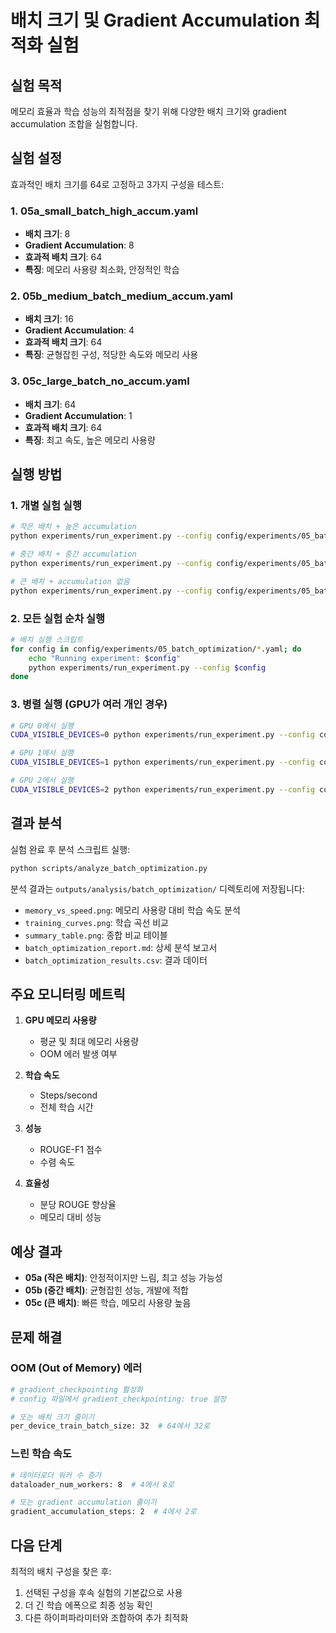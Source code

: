 # 배치 크기 및 Gradient Accumulation 최적화 실험

## 실험 목적
메모리 효율과 학습 성능의 최적점을 찾기 위해 다양한 배치 크기와 gradient accumulation 조합을 실험합니다.

## 실험 설정
효과적인 배치 크기를 64로 고정하고 3가지 구성을 테스트:

### 1. 05a_small_batch_high_accum.yaml
- **배치 크기**: 8
- **Gradient Accumulation**: 8
- **효과적 배치 크기**: 64
- **특징**: 메모리 사용량 최소화, 안정적인 학습

### 2. 05b_medium_batch_medium_accum.yaml  
- **배치 크기**: 16
- **Gradient Accumulation**: 4
- **효과적 배치 크기**: 64
- **특징**: 균형잡힌 구성, 적당한 속도와 메모리 사용

### 3. 05c_large_batch_no_accum.yaml
- **배치 크기**: 64
- **Gradient Accumulation**: 1
- **효과적 배치 크기**: 64
- **특징**: 최고 속도, 높은 메모리 사용량

## 실행 방법

### 1. 개별 실험 실행
```bash
# 작은 배치 + 높은 accumulation
python experiments/run_experiment.py --config config/experiments/05_batch_optimization/05a_small_batch_high_accum.yaml

# 중간 배치 + 중간 accumulation  
python experiments/run_experiment.py --config config/experiments/05_batch_optimization/05b_medium_batch_medium_accum.yaml

# 큰 배치 + accumulation 없음
python experiments/run_experiment.py --config config/experiments/05_batch_optimization/05c_large_batch_no_accum.yaml
```

### 2. 모든 실험 순차 실행
```bash
# 배치 실행 스크립트
for config in config/experiments/05_batch_optimization/*.yaml; do
    echo "Running experiment: $config"
    python experiments/run_experiment.py --config $config
done
```

### 3. 병렬 실행 (GPU가 여러 개인 경우)
```bash
# GPU 0에서 실행
CUDA_VISIBLE_DEVICES=0 python experiments/run_experiment.py --config config/experiments/05_batch_optimization/05a_small_batch_high_accum.yaml &

# GPU 1에서 실행
CUDA_VISIBLE_DEVICES=1 python experiments/run_experiment.py --config config/experiments/05_batch_optimization/05b_medium_batch_medium_accum.yaml &

# GPU 2에서 실행
CUDA_VISIBLE_DEVICES=2 python experiments/run_experiment.py --config config/experiments/05_batch_optimization/05c_large_batch_no_accum.yaml &
```

## 결과 분석

실험 완료 후 분석 스크립트 실행:
```bash
python scripts/analyze_batch_optimization.py
```

분석 결과는 `outputs/analysis/batch_optimization/` 디렉토리에 저장됩니다:
- `memory_vs_speed.png`: 메모리 사용량 대비 학습 속도 분석
- `training_curves.png`: 학습 곡선 비교
- `summary_table.png`: 종합 비교 테이블
- `batch_optimization_report.md`: 상세 분석 보고서
- `batch_optimization_results.csv`: 결과 데이터

## 주요 모니터링 메트릭

1. **GPU 메모리 사용량**
   - 평균 및 최대 메모리 사용량
   - OOM 에러 발생 여부

2. **학습 속도**
   - Steps/second
   - 전체 학습 시간

3. **성능**
   - ROUGE-F1 점수
   - 수렴 속도

4. **효율성**
   - 분당 ROUGE 향상율
   - 메모리 대비 성능

## 예상 결과

- **05a (작은 배치)**: 안정적이지만 느림, 최고 성능 가능성
- **05b (중간 배치)**: 균형잡힌 성능, 개발에 적합
- **05c (큰 배치)**: 빠른 학습, 메모리 사용량 높음

## 문제 해결

### OOM (Out of Memory) 에러
```bash
# gradient_checkpointing 활성화
# config 파일에서 gradient_checkpointing: true 설정

# 또는 배치 크기 줄이기
per_device_train_batch_size: 32  # 64에서 32로
```

### 느린 학습 속도
```bash
# 데이터로더 워커 수 증가
dataloader_num_workers: 8  # 4에서 8로

# 또는 gradient accumulation 줄이기
gradient_accumulation_steps: 2  # 4에서 2로
```

## 다음 단계

최적의 배치 구성을 찾은 후:
1. 선택된 구성을 후속 실험의 기본값으로 사용
2. 더 긴 학습 에폭으로 최종 성능 확인
3. 다른 하이퍼파라미터와 조합하여 추가 최적화
